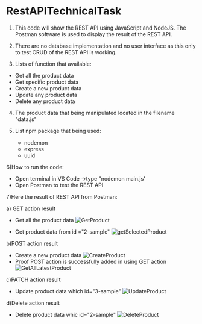 # RestAPITechnicalTask

1) This code will show the REST API using JavaScript and NodeJS. The Postman software is used to display the result of the REST API.
2) There are no database implementation and no user interface as this only to test CRUD of the REST API is working.

3) Lists of function that available:
- Get all the product data 
- Get specific product data 
- Create a new product data
- Update any product data
- Delete any product data

4) The product data that being manipulated located in the filename "data.js"

5) List npm package that being used:

   - nodemon
   - express
   - uuid

6)How to run the code:
   
- Open terminal in VS Code ->type "nodemon main.js'
- Open Postman to test the REST API

7)Here the result of REST API from Postman:

   a) GET action result

   - Get all the product data 
   ![GetProduct](https://user-images.githubusercontent.com/62758016/216759564-162850ef-baae-4741-9b70-1953d4d456a5.PNG)

   - Get product data from id ="2-sample"
   ![getSelectedProduct](https://user-images.githubusercontent.com/62758016/216766226-5dce83a2-b3c8-4457-a98b-97b16c0aa703.PNG)

   b)POST action result

   - Create a new product data
   ![CreateProduct](https://user-images.githubusercontent.com/62758016/216766276-5fdd4a40-95ff-4040-8073-500532ce3436.PNG)
   - Proof POST action is successfully added in using GET action 
   ![GetAllLatestProduct](https://user-images.githubusercontent.com/62758016/216766303-101a4cda-da8b-4965-88c4-ffb70c28ccae.PNG)

   c)PATCH action result

   - Update product data which id="3-sample"
   ![UpdateProduct](https://user-images.githubusercontent.com/62758016/216766307-c2ba43a5-006b-490a-aba9-a673828b0f31.PNG)
   
   d)Delete action result

   - Delete product data whic id="2-sample"
   ![DeleteProduct](https://user-images.githubusercontent.com/62758016/216766332-852da394-9e14-4c5e-8527-2b861758937b.PNG)
